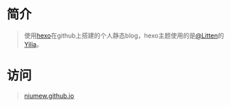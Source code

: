 # 简介
> 使用[hexo](https://github.com/hexojs/hexo)在github上搭建的个人静态blog，hexo主题使用的是[@Litten](https://github.com/litten)的[Yilia](http://litten.github.io)。

# 访问
> [niumew.github.io](niumew.github.io)
